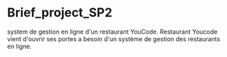 # Brief_project_SP2
system de gestion en ligne d'un restaurant YouCode. 
	 	   Restaurant Youcode vient d'ouvrir ses portes a besoin
		   d'un système de gestion des restaurants en ligne.